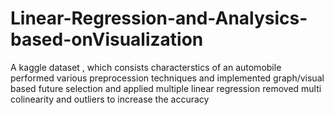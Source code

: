 # Linear-Regression-and-Analysics-based-onVisualization

A kaggle dataset , which consists characterstics of an automobile 
performed various preprocession techniques and implemented graph/visual based future selection and applied multiple linear regression
removed multi colinearity and outliers to increase the accuracy
